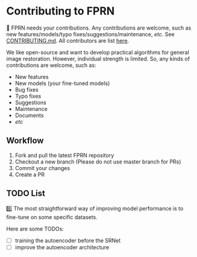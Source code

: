 # Contributing to FPRN

:art: FPRN needs your contributions. Any contributions are welcome, such as new features/models/typo fixes/suggestions/maintenance, *etc*. See [CONTRIBUTING.md](docs/CONTRIBUTING.md). All contributors are list [here](README.md#hugs-acknowledgement).

We like open-source and want to develop practical algorithms for general image restoration. However, individual strength is limited. So, any kinds of contributions are welcome, such as:

- New features
- New models (your fine-tuned models)
- Bug fixes
- Typo fixes
- Suggestions
- Maintenance
- Documents
- *etc*

## Workflow

1. Fork and pull the latest FPRN repository
1. Checkout a new branch (Please do not use master branch for PRs)
1. Commit your changes
1. Create a PR


## TODO List

:zero: The most straightforward way of improving model performance is to fine-tune on some specific datasets.

Here are some TODOs:

- [ ] training the autoencoder before the SRNet
- [ ] improve the autoencoder architecture
